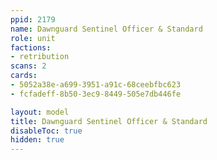 ```yaml
---
ppid: 2179
name: Dawnguard Sentinel Officer & Standard
role: unit
factions:
- retribution
scans: 2
cards:
- 5052a38e-a699-3951-a91c-68ceebfbc623
- fcfadeff-8b50-3ec9-8449-505e7db446fe

layout: model
title: Dawnguard Sentinel Officer & Standard
disableToc: true
hidden: true
---
```

